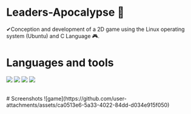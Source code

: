 # Leaders-Apocalypse 🧟​
✔Conception and development of a 2D game using the Linux operating system (Ubuntu) and C Language 🎮​. 
<br>
# Languages and tools
![](https://img.shields.io/badge/C-00599C?style=for-the-badge&logo=c&logoColor=white)
![](https://img.shields.io/badge/Adobe%20Illustrator-FF9A00?style=for-the-badge&logo=adobe%20illustrator&logoColor=white)
![](https://img.shields.io/badge/Adobe%20Photoshop-31A8FF?style=for-the-badge&logo=Adobe%20Photoshop&logoColor=black)
![](https://img.shields.io/badge/Ubuntu-E95420?style=for-the-badge&logo=ubuntu&logoColor=white)

<br>
# Screenshots
![game](https://github.com/user-attachments/assets/ca0513e6-5a33-4022-84dd-d034e915f050)

